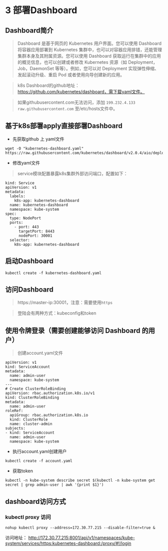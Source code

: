 # 3 部署Dashboard
## Dashboard简介
> Dashboard 是基于网页的 Kubernetes 用户界面。您可以使用 Dashboard 将容器应用部署到 Kubernetes 集群中，也可以对容器应用排错，还能管理集群本身及其附属资源。您可以使用 Dashboard 获取运行在集群中的应用的概览信息，也可以创建或者修改 Kubernetes 资源（如 Deployment，Job，DaemonSet 等等）。例如，您可以对 Deployment 实现弹性伸缩、发起滚动升级、重启 Pod 或者使用向导创建新的应用。

> k8s Dashboard的github地址：https://github.com/kubernetes/dashboard，需下载yaml文件。

> 如果githubusercontent.com无法访问，添加 `199.232.4.133 raw.githubusercontent.com` 至/etc/hosts文件中。

## 基于k8s部署apply直接部署Dashboard

* 先获取github 上 yaml文件
```
wget -O "kubernetes-dashboard.yaml" https://raw.githubusercontent.com/kubernetes/dashboard/v2.0.4/aio/deploy/recommended.yaml
```
* 修改yaml文件
> service模块配置暴露k8s集群外部访问端口，配置如下：
```
kind: Service
apiVersion: v1
metadata:
  labels:
    k8s-app: kubernetes-dashboard
  name: kubernetes-dashboard
  namespace: kube-system
spec:
  type: NodePort
  ports:
    - port: 443
      targetPort: 8443
      nodePort: 30001
  selector:
    k8s-app: kubernetes-dashboard
```

## 启动Dashboard
```
kubectl create -f kubernetes-dashboard.yaml 
```

## 访问Dashboard
> https://master-ip:30001，注意：需要使用`https`

> 登陆会有两种方式：kubeconfig和token

## 使用令牌登录（需要创建能够访问 Dashboard 的用户）
> 创建account.yaml文件
```
apiVersion: v1
kind: ServiceAccount
metadata:
  name: admin-user
  namespace: kube-system
---
# Create ClusterRoleBinding
apiVersion: rbac.authorization.k8s.io/v1
kind: ClusterRoleBinding
metadata:
  name: admin-user
roleRef:
  apiGroup: rbac.authorization.k8s.io
  kind: ClusterRole
  name: cluster-admin
subjects:
- kind: ServiceAccount
  name: admin-user
  namespace: kube-system
```
* 执行account.yaml创建用户
```
kubectl create -f account.yaml
```
* 获取token
```
kubectl -n kube-system describe secret $(kubectl -n kube-system get secret | grep admin-user | awk '{print $1}')
```
## dashboard访问方式
### kubectl proxy 访问
```
nohup kubectl proxy --address=172.30.77.215 --disable-filter=true &
```

访问地址：
http://172.30.77.215:8001/api/v1/namespaces/kube-system/services/https:kubernetes-dashboard:/proxy/#!/login

